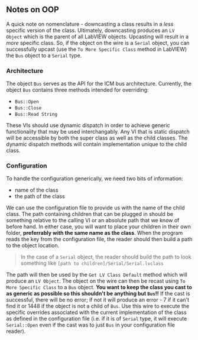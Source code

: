 ## Notes on OOP

A quick note on nomenclature - downcasting a class results in a *less* specific version of the class.  Ultimately, downcasting produces an ``LV Object`` which is the parent of all LabVIEW objects.  Upcasting will result in a *more* specific class.  So, if the object on the wire is a ``Serial`` object, you can successfully upcast (use the ``To More Specific Class`` method in LabVIEW) the ``Bus`` object to a ``Serial`` type.

### Architecture

The object ``Bus`` serves as the API for the ICM bus architecture. Currently, the object ``Bus`` contains three methods intended for overriding:

* ``Bus::Open``
* ``Bus::Close``
* ``Bus::Read String``

These VIs should use dynamic dispatch in order to achieve generic functionality that may be used interchangably.  Any VI that is static dispatch will be accessible by both the super class as well as the child classes.  The dynamic dispatch methods will contain implementation unique to the child class.

### Configuration

To handle the configuration generically, we need two bits of information:

* name of the class
* the path of the class

We can use the configuration file to provide us with the name of the child class.  The path containing children that can be plugged in should be something relative to the calling VI or an absolute path that we know of before hand.  In either case, you will want to place your children in their own folder, **preferrably with the same name as the class**.  When the program reads the key from the configuration file, the reader should then build a path to the object location. 

> In the case of a ``Serial`` object, the reader should build the path to look something like ``[path to children]/Serial/Serial.lvclass``

The path will then be used by the ``Get LV Class Default`` method which will produce an ``LV Object``.  The object on the wire can then be recast using ``To More Specific Class`` to a ``Bus`` object.  **You want to keep the class you cast to as generic as possible so this shouldn't be anything but ``Bus``!!**  If the cast is successful, there will be no error; if not it will produce an error - 7 if it can't find it or 1448 if the object is not a child of ``Bus``.  Use this wire to execute the specific overrides associated with the current implementation of the class as defined in the configuration file (i.e. if it is of ``Serial`` type, it will execute ``Serial::Open`` even if the cast was to just ``Bus`` in your configuration file reader).